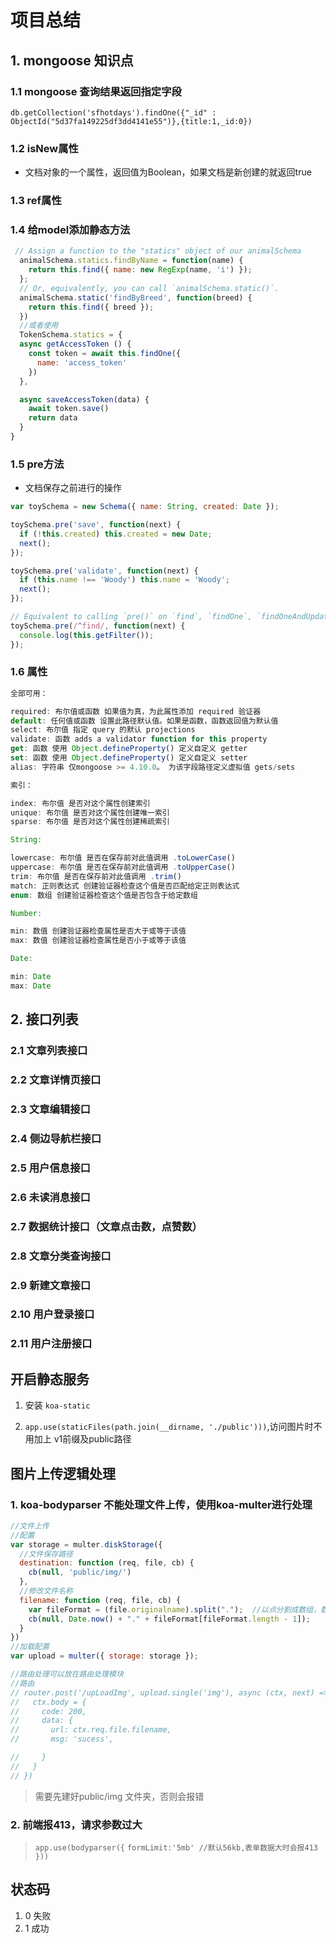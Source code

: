 # 项目总结

## 1. mongoose 知识点
### 1.1 mongoose 查询结果返回指定字段  

`db.getCollection('sfhotdays').findOne({"_id" : ObjectId("5d37fa149225df3dd4141e55")},{title:1,_id:0})`


### 1.2 isNew属性
 - 文档对象的一个属性，返回值为Boolean，如果文档是新创建的就返回true

### 1.3 ref属性

### 1.4 给model添加静态方法

```js
 // Assign a function to the "statics" object of our animalSchema
  animalSchema.statics.findByName = function(name) {
    return this.find({ name: new RegExp(name, 'i') });
  };
  // Or, equivalently, you can call `animalSchema.static()`.
  animalSchema.static('findByBreed', function(breed) {
    return this.find({ breed });
  })
  //或者使用
  TokenSchema.statics = {
  async getAccessToken () {
    const token = await this.findOne({
      name: 'access_token'
    })
  },

  async saveAccessToken(data) {
    await token.save()
    return data
  }
}

``` 
### 1.5 pre方法
- 文档保存之前进行的操作
``` js
var toySchema = new Schema({ name: String, created: Date });

toySchema.pre('save', function(next) {
  if (!this.created) this.created = new Date;
  next();
});

toySchema.pre('validate', function(next) {
  if (this.name !== 'Woody') this.name = 'Woody';
  next();
});

// Equivalent to calling `pre()` on `find`, `findOne`, `findOneAndUpdate`.
toySchema.pre(/^find/, function(next) {
  console.log(this.getFilter());
});

```
### 1.6 属性
``` js
全部可用：

required: 布尔值或函数 如果值为真，为此属性添加 required 验证器
default: 任何值或函数 设置此路径默认值。如果是函数，函数返回值为默认值
select: 布尔值 指定 query 的默认 projections
validate: 函数 adds a validator function for this property
get: 函数 使用 Object.defineProperty() 定义自定义 getter
set: 函数 使用 Object.defineProperty() 定义自定义 setter
alias: 字符串 仅mongoose >= 4.10.0。 为该字段路径定义虚拟值 gets/sets

索引：

index: 布尔值 是否对这个属性创建索引
unique: 布尔值 是否对这个属性创建唯一索引
sparse: 布尔值 是否对这个属性创建稀疏索引

String:

lowercase: 布尔值 是否在保存前对此值调用 .toLowerCase()
uppercase: 布尔值 是否在保存前对此值调用 .toUpperCase()
trim: 布尔值 是否在保存前对此值调用 .trim()
match: 正则表达式 创建验证器检查这个值是否匹配给定正则表达式
enum: 数组 创建验证器检查这个值是否包含于给定数组

Number:

min: 数值 创建验证器检查属性是否大于或等于该值
max: 数值 创建验证器检查属性是否小于或等于该值

Date:

min: Date
max: Date

```
## 2. 接口列表

### 2.1 文章列表接口

### 2.2 文章详情页接口

### 2.3 文章编辑接口

### 2.4 侧边导航栏接口

### 2.5 用户信息接口

### 2.6 未读消息接口

### 2.7 数据统计接口（文章点击数，点赞数）

### 2.8 文章分类查询接口

### 2.9 新建文章接口

### 2.10 用户登录接口

### 2.11 用户注册接口

## 开启静态服务

 1. 安装 `koa-static`

 2. `app.use(staticFiles(path.join(__dirname, './public')))`,访问图片时不用加上 v1前缀及public路径


##  图片上传逻辑处理

### 1. koa-bodyparser 不能处理文件上传，使用koa-multer进行处理

```js
//文件上传
//配置
var storage = multer.diskStorage({
  //文件保存路径
  destination: function (req, file, cb) {
    cb(null, 'public/img/')
  },
  //修改文件名称
  filename: function (req, file, cb) {
    var fileFormat = (file.originalname).split(".");  //以点分割成数组，数组的最后一项就是后缀名
    cb(null, Date.now() + "." + fileFormat[fileFormat.length - 1]);
  }
})
//加载配置
var upload = multer({ storage: storage });

//路由处理可以放在路由处理模块
//路由
// router.post('/upLoadImg', upload.single('img'), async (ctx, next) => {
//   ctx.body = {
//     code: 200,
//     data: {
//       url: ctx.req.file.filename,
//       msg: 'sucess',

//     }
//   }
// })

```

> 需要先建好public/img 文件夹，否则会报错



### 2. 前端报413，请求参数过大
    
>  `app.use(bodyparser({`
  `formLimit:'5mb' //默认56kb,表单数据大时会报413`
`}))`

## 状态码 
1. 0 失败
2. 1 成功